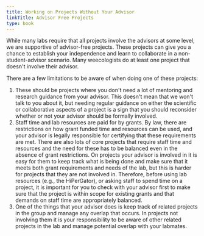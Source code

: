 ```yaml
---
title: Working on Projects Without Your Advisor
linkTitle: Advisor Free Projects
type: book
---
```


While many labs require that all projects involve the advisors at some level, we are supportive of advisor-free projects. These projects can give you a chance to establish your independence and learn to collaborate in a non-student-advisor scenario. Many weecologists do at least one project that doesn't involve their advisor.

There are a few limitations to be aware of when doing one of these projects:

1. These should be projects where you don't need a lot of mentoring and research guidance from your advisor. This doesn't mean that we won't talk to you about it, but needing regular guidance on either the scientific or collaborative aspects of a project is a sign that you should reconsider whether or not your advisor should be formally involved.
2. Staff time and lab resources are paid for by grants. By law, there are restrictions on how grant funded time and resources can be used, and your advisor is legally responsible for certifying that these requirements are met. There are also lots of core projects that require staff time and resources and the need for these has to be balanced even in the absence of grant restrictions. On projects your advisor is involved in it is easy for them to keep track what is being done and make sure that it meets both grant requirements and needs of the lab, but this is harder for projects that they are not involved in. Therefore, before using lab resources (e.g., the HiPerGator), or asking staff to spend time on a project, it is important for you to check with your advisor first to make sure that the project is within scope for existing grants and that demands on staff time are appropriately balanced.
3. One of the things that your advisor does is keep track of related projects in the group and manage any overlap that occurs. In projects not involving them it is your responsibility to be aware of other related projects in the lab and manage potential overlap with your labmates.